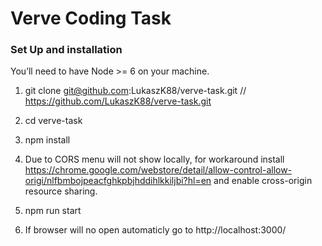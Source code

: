 # Verve Coding Task
### Set Up and installation

You’ll need to have Node >= 6 on your machine.

1. git clone git@github.com:LukaszK88/verve-task.git // https://github.com/LukaszK88/verve-task.git

2. cd verve-task

3. npm install

4. Due to CORS menu will not show locally, for workaround install https://chrome.google.com/webstore/detail/allow-control-allow-origi/nlfbmbojpeacfghkpbjhddihlkkiljbi?hl=en and enable cross-origin resource sharing.

5. npm run start

6. If browser will no open automaticly go to http://localhost:3000/
